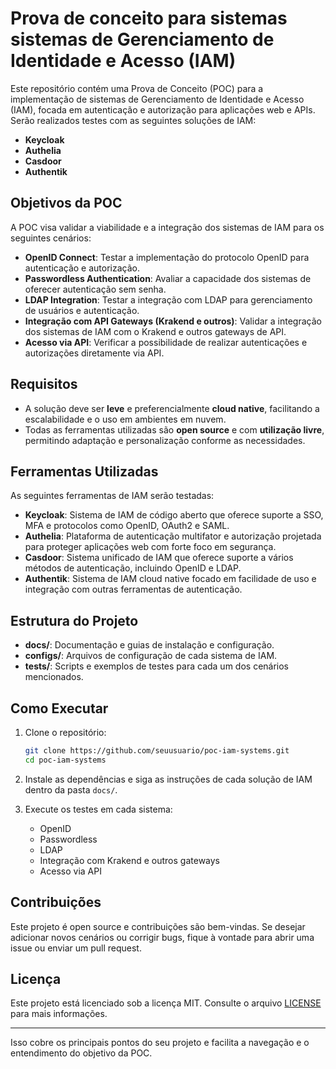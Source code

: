 # Prova de conceito para sistemas sistemas de Gerenciamento de Identidade e Acesso (IAM)

Este repositório contém uma Prova de Conceito (POC) para a implementação de sistemas de Gerenciamento de Identidade e Acesso (IAM), focada em autenticação e autorização para aplicações web e APIs. Serão realizados testes com as seguintes soluções de IAM:

- **Keycloak**
- **Authelia**
- **Casdoor**
- **Authentik**

## Objetivos da POC

A POC visa validar a viabilidade e a integração dos sistemas de IAM para os seguintes cenários:

- **OpenID Connect**: Testar a implementação do protocolo OpenID para autenticação e autorização.
- **Passwordless Authentication**: Avaliar a capacidade dos sistemas de oferecer autenticação sem senha.
- **LDAP Integration**: Testar a integração com LDAP para gerenciamento de usuários e autenticação.
- **Integração com API Gateways (Krakend e outros)**: Validar a integração dos sistemas de IAM com o Krakend e outros gateways de API.
- **Acesso via API**: Verificar a possibilidade de realizar autenticações e autorizações diretamente via API.

## Requisitos

- A solução deve ser **leve** e preferencialmente **cloud native**, facilitando a escalabilidade e o uso em ambientes em nuvem.
- Todas as ferramentas utilizadas são **open source** e com **utilização livre**, permitindo adaptação e personalização conforme as necessidades.

## Ferramentas Utilizadas

As seguintes ferramentas de IAM serão testadas:

- **Keycloak**: Sistema de IAM de código aberto que oferece suporte a SSO, MFA e protocolos como OpenID, OAuth2 e SAML.
- **Authelia**: Plataforma de autenticação multifator e autorização projetada para proteger aplicações web com forte foco em segurança.
- **Casdoor**: Sistema unificado de IAM que oferece suporte a vários métodos de autenticação, incluindo OpenID e LDAP.
- **Authentik**: Sistema de IAM cloud native focado em facilidade de uso e integração com outras ferramentas de autenticação.

## Estrutura do Projeto

- **docs/**: Documentação e guias de instalação e configuração.
- **configs/**: Arquivos de configuração de cada sistema de IAM.
- **tests/**: Scripts e exemplos de testes para cada um dos cenários mencionados.

## Como Executar

1. Clone o repositório:

    ```bash
    git clone https://github.com/seuusuario/poc-iam-systems.git
    cd poc-iam-systems
    ```

2. Instale as dependências e siga as instruções de cada solução de IAM dentro da pasta `docs/`.

3. Execute os testes em cada sistema:

    - OpenID
    - Passwordless
    - LDAP
    - Integração com Krakend e outros gateways
    - Acesso via API

## Contribuições

Este projeto é open source e contribuições são bem-vindas. Se desejar adicionar novos cenários ou corrigir bugs, fique à vontade para abrir uma issue ou enviar um pull request.

## Licença

Este projeto está licenciado sob a licença MIT. Consulte o arquivo [LICENSE](./LICENSE) para mais informações.

---

Isso cobre os principais pontos do seu projeto e facilita a navegação e o entendimento do objetivo da POC.
